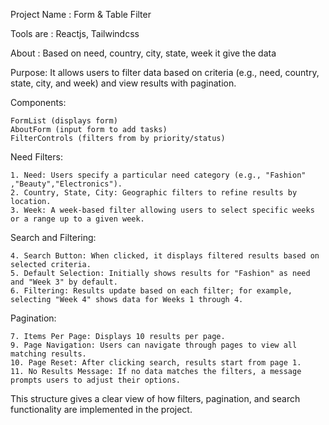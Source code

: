Project Name : Form & Table Filter

Tools are : Reactjs, Tailwindcss

About : Based on need, country, city, state, week it give the data 

Purpose: It allows users to filter data based on criteria (e.g., need, country, state, city, and week) and view results with pagination.

Components:

    FormList (displays form)
    AboutForm (input form to add tasks)
    FilterControls (filters from by priority/status)

Need Filters: 

    1. Need: Users specify a particular need category (e.g., "Fashion" ,"Beauty","Electronics"). 
    2. Country, State, City: Geographic filters to refine results by location. 
    3. Week: A week-based filter allowing users to select specific weeks or a range up to a given week.

Search and Filtering:

    4. Search Button: When clicked, it displays filtered results based on selected criteria. 
    5. Default Selection: Initially shows results for "Fashion" as need and "Week 3" by default. 
    6. Filtering: Results update based on each filter; for example, selecting "Week 4" shows data for Weeks 1 through 4.

Pagination: 

    7. Items Per Page: Displays 10 results per page. 
    9. Page Navigation: Users can navigate through pages to view all matching results. 
    10. Page Reset: After clicking search, results start from page 1.
    11. No Results Message: If no data matches the filters, a message prompts users to adjust their options. 

This structure gives a clear view of how filters, pagination, and search functionality are implemented in the project.

